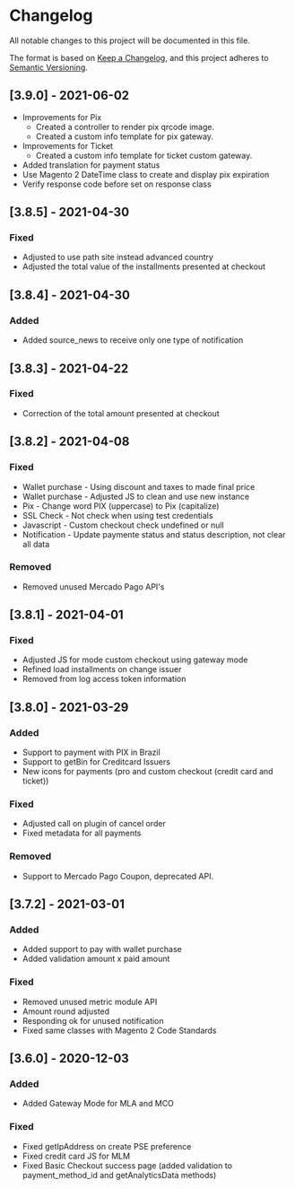 # Changelog

All notable changes to this project will be documented in this file.

The format is based on [Keep a Changelog](https://keepachangelog.com/en/1.0.0/),
and this project adheres to [Semantic Versioning](https://semver.org/spec/v2.0.0.html).

## [3.9.0] - 2021-06-02
- Improvements for Pix
  - Created a controller to render pix qrcode image.
  - Created a custom info template for pix gateway.
- Improvements for Ticket
  - Created a custom info template for ticket custom gateway.
- Added translation for payment status
- Use Magento 2 DateTime class to create and display pix expiration
- Verify response code before set on response class

## [3.8.5] - 2021-04-30

### Fixed
- Adjusted to use path site instead advanced country
- Adjusted the total value of the installments presented at checkout
## [3.8.4] - 2021-04-30

### Added
- Added source_news to receive only one type of notification

## [3.8.3] - 2021-04-22

### Fixed
- Correction of the total amount presented at checkout

## [3.8.2] - 2021-04-08

### Fixed
- Wallet purchase - Using discount and taxes to made final price
- Wallet purchase - Adjusted JS to clean and use new instance
- Pix - Change word PIX (uppercase) to Pix (capitalize)
- SSL Check - Not check when using test credentials
- Javascript - Custom checkout check undefined or null
- Notification - Update paymente status and status description, not clear all data

### Removed
- Removed unused Mercado Pago API's

## [3.8.1] - 2021-04-01

### Fixed
- Adjusted JS for mode custom checkout using gateway mode
- Refined load installments on change issuer
- Removed from log access token information

## [3.8.0] - 2021-03-29

### Added
- Support to payment with PIX in Brazil
- Support to getBin for Creditcard Issuers
- New icons for payments (pro and custom checkout (credit card and ticket))

### Fixed
- Adjusted call on plugin of cancel order
- Fixed metadata for all payments

### Removed
- Support to Mercado Pago Coupon, deprecated API.

## [3.7.2] - 2021-03-01

### Added
- Added support to pay with wallet purchase
- Added validation amount x paid amount

### Fixed
- Removed unused metric module API
- Amount round adjusted
- Responding ok for unused notification
- Fixed same classes with Magento 2 Code Standards

## [3.6.0] - 2020-12-03

### Added
- Added Gateway Mode for MLA and MCO

### Fixed
- Fixed getIpAddress on create PSE preference
- Fixed credit card JS for MLM
- Fixed Basic Checkout success page (added validation to payment_method_id and getAnalyticsData methods)
